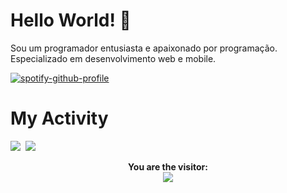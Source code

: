 # Hello World! 👋

Sou um programador entusiasta e apaixonado por programação. Especializado em desenvolvimento web e mobile.

[![spotify-github-profile](https://spotify-github-profile.kittinanx.com/api/view?uid=2whdlowb6idlcsdk0kxrz3hlh&cover_image=true&theme=novatorem&show_offline=false&background_color=121212&interchange=false&bar_color=53b14f&bar_color_cover=false)](https://github.com/kittinan/spotify-github-profile)

# My Activity 

<kbd align="center">
 <img src="https://github-readme-streak-stats-five-lac.vercel.app?user=rogerdeharo&theme=merko&card_width=1000&background=161b22&stroke=393f48&border=161b22&exclude_days=Sun%2CSat"/>
 <img src="https://github-readme-stats.vercel.app/api/top-langs/?username=rogerdeharo&layout=donut&bg_color=161b22&border_color=393f48&theme=merko&card_width=950&langs_count=5"/>
</kbd>

<p align='center'>
  <b> You are the visitor: </b> 
  <br>
  <img align="center" src="https://profile-counter.glitch.me/{RogerDeharo}/count.svg"/>
</p>
